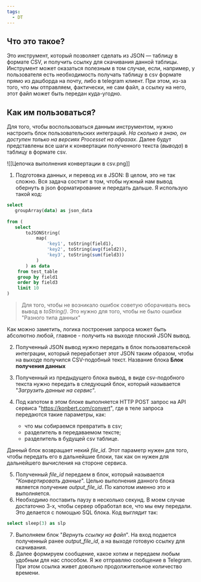 ```yaml
---
tags:
  - DT
---
```

## Что это такое?
Это инструмент, который позволяет сделать из JSON — таблицу в формате CSV, и получить ссылку для скачивания данной таблицы.
Инструмент может оказаться полезным в том случае, если, например, у пользователя есть необходимость получать таблицу в csv формате прямо из дашборда на почту, либо в telegram клиент. 
При этом, из-за того, что мы отправляем, фактически, не сам файл, а ссылку на него, этот файл может быть передан куда-угодно.

## Как им пользоваться?
Для того, чтобы воспользоваться данным инструментом, нужно настроить блок пользовательских интеграций. _На сколько я знаю, он доступен только на версиях Processet на образах_.
Далее будут представлены все шаги к конвертации полученного текста (_вывода_) в таблицу в формате csv.

![[Цепочка выполнения конвертации в csv.png]]

1. Подготовка данных, и перевод их в JSON:
   В целом, это не так сложно. Вся задача состоит в том, чтобы нужный нам вывод обернуть в json форматирование и передать дальше. Я использую такой код:
   
```SQL
select
   groupArray(data) as json_data
   
from ( 
   select 
	   toJSONString(
		   map(
			   'key1', toString(field1),
			   'key2', toString(avg(field2)),
			   'key3', toString(sum(field3))
		   )
	   ) as data
	from test_table
	group by field1
	order by field3
	limit 10
)
```


 >Для того, чтобы не возникало ошибок советую оборачивать весь  вывод в _toString()_. Это нужно для того, чтобы не было ошибки "Разного типа данных"
 
 Как можно заметить, логика построения запроса может быть абсолютно любой, главное - получить на выходе плоский JSON вывод.

 2. Полученный JSON вывод нужно передать в блок пользовательской интеграции, который переработает этот JSON таким образом, чтобы на выходе получился CSV-подобный текст.
 Название блока **Блок получения данных**
  
3. Полученный из предыдущего блока вывод, в виде csv-подобного текста нужно передать в следующий блок, который называется "_Загрузить данные на сервис_". 
   
4. Под капотом в этом блоке выполняется HTTP POST запрос на API сервиса "https://konbert.com/convert", где в теле запроса передаются такие параметры, как:
	* что мы собираемся превратить в csv;
	* разделитель в передаваемом тексте;
	* разделитель в будущей csv таблице.
	
Данный блок возвращает некий _file_id_. Этот параметр нужен для того, чтобы передать его в дальнейшие блоки, так как он нужен для дальнейшего вычисления на стороне сервиса. 

5. Полученный _file_id_ передаем в блок, который называется "_Конвертировать данные_".  Целью выполнения данного блока является получение _output_file_id_. По капотом именно это и выполняется.
6. Необходимо поставить паузу в несколько секунд. В моем случае достаточно 3-х, чтобы  сервер обработал все, что мы ему передали.
   Это делается с помощью SQL блока. Код выглядит так:
```SQL
select sleep(3) as slp
```

7. Выполняем блок "_Вернуть ссылку на файл_". На вход подается полученный ранее _output_file_id_, а на выходе готовую ссылку для скачивания.
8. Далее формируем сообщение, какое хотим и передаем любым удобным для нас способом. Я же отправляю сообщение в Telegram. При этом ссылка живет довольно продолжительное количество времени.


   